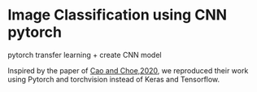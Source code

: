 # Image Classification using CNN pytorch
 pytorch transfer learning + create CNN model

Inspired by the paper of [Cao and Choe,2020](https://github.com/thohoang87/image_classification_CNN_pytorch/blob/main/arxiv_DamageDetection_July4_csCV.pdf), we reproduced their work using Pytorch and torchvision instead of Keras and Tensorflow.


